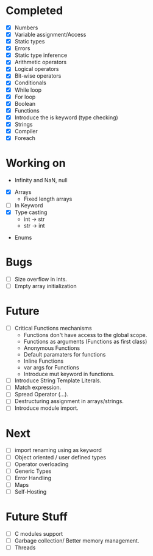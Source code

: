 # Completed
- [x] Numbers
- [x] Variable assignment/Access 
- [x] Static types
- [x] Errors
- [x] Static type inference
- [x] Arithmetic operators
- [x] Logical operators
- [x] Bit-wise operators
- [x] Conditionals
- [x] While loop
- [x] For loop
- [x] Boolean
- [x] Functions
- [x] Introduce the is keyword (type checking)
- [x] Strings
- [x] Compiler
- [x] Foreach

# Working on
- Infinity and NaN, null
- [x] Arrays
  - Fixed length arrays
- [ ] In Keyword
- [x] Type casting
  - int -> str
  - str -> int
- Enums
  
# Bugs
- [ ] Size overflow in ints.
- [ ] Empty array initialization
  
# Future 
- [ ] Critical Functions mechanisms
  - Functions don't have access to the global scope.
  - Functions as arguments (Functions as first class)
  - Anonymous Functions
  - Default paramaters for functions
  - Inline Functions
  - var args for Functions
  - Introduce mut keyword in functions.
- [ ] Introduce String Template Literals.
- [ ] Match expression.
- [ ] Spread Operator (...).
- [ ] Destructuring assignment in arrays/strings.
- [ ] Introduce module import. 

# Next
- [ ] import renaming using as keyword
- [ ] Object oriented / user defined types
- [ ] Operator overloading
- [ ] Generic Types
- [ ] Error Handling
- [ ] Maps
- [ ] Self-Hosting

# Future Stuff
- [ ] C modules support
- [ ] Garbage collection/ Better memory management.
- [ ] Threads